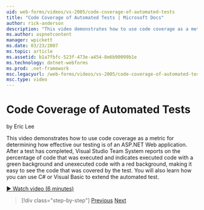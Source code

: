```yaml
---
uid: web-forms/videos/vs-2005/code-coverage-of-automated-tests
title: "Code Coverage of Automated Tests | Microsoft Docs"
author: rick-anderson
description: "This video demonstrates how to use code coverage as a metric for determining how effective our testing is of an ASP.NET Web application. After a test has com..."
ms.author: aspnetcontent
manager: wpickett
ms.date: 03/23/2007
ms.topic: article
ms.assetid: b1a7fbfc-523f-473e-a454-8e6b90099b1e
ms.technology: dotnet-webforms
ms.prod: .net-framework
msc.legacyurl: /web-forms/videos/vs-2005/code-coverage-of-automated-tests
msc.type: video
---
```

Code Coverage of Automated Tests
====================
by Eric Lee

This video demonstrates how to use code coverage as a metric for determining how effective our testing is of an ASP.NET Web application. After a test has completed, Visual Studio Team System reports on the percentage of code that was executed and indicates executed code with a green background and unexecuted code with a red background, making it easy to see the code that was covered by the test. You will also learn how you can use C# or Visual Basic to extend the automated test.

[&#9654; Watch video (6 minutes)](https://channel9.msdn.com/Blogs/ASP-NET-Site-Videos/code-coverage-of-automated-tests)

> [!div class="step-by-step"]
> [Previous](measuring-the-business-value-of-ajax.md)
> [Next](custom-extraction-rules-and-coded-web-tests.md)
